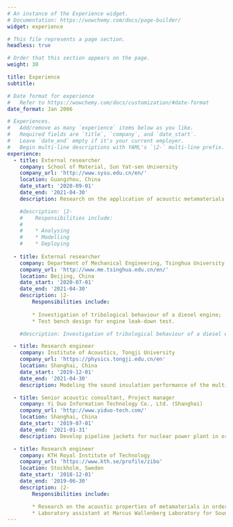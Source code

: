 ```yaml
---
# An instance of the Experience widget.
# Documentation: https://wowchemy.com/docs/page-builder/
widget: experience

# This file represents a page section.
headless: true

# Order that this section appears on the page.
weight: 30

title: Experience
subtitle:

# Date format for experience
#   Refer to https://wowchemy.com/docs/customization/#date-format
date_format: Jan 2006

# Experiences.
#   Add/remove as many `experience` items below as you like.
#   Required fields are `title`, `company`, and `date_start`.
#   Leave `date_end` empty if it's your current employer.
#   Begin multi-line descriptions with YAML's `|2-` multi-line prefix.
experience:
  - title: External researcher
    company: School of Material, Sun Yat-sen University
    company_url: 'http://www.sysu.edu.cn/en/'
    location: Guangzhou, China
    date_start: '2020-09-01'
    date_end: '2021-04-30'
    description: Research on the application of acoustic metamaterials.

    #description: |2-
    #    Responsibilities include:
    #    
    #    * Analysing
    #    * Modelling
    #    * Deploying
        
  - title: External researcher
    company: Department of Mechanical Engineering, Tsinghua University
    company_url: 'http://www.me.tsinghua.edu.cn/en/'
    location: Beijing, China
    date_start: '2020-07-01'
    date_end: '2021-04-30'
    description: |2-
        Responsibilities include:
        
        * Investigation of tribological behaviour of a diesel engine;
        * Test bench design for engine leak-down test.

    #description: Investigation of tribological behaviour of a diesel engine and engine sealing project.

  - title: Research engineer
    company: Institute of Acoustics, Tongji University
    company_url: 'https://physics.tongji.edu.cn/en'
    location: Shanghai, China
    date_start: '2019-12-01'
    date_end: '2021-04-30'
    description: Modeling the sound insulation performance of the multilayer systems.

  - title: Senior acoustic consultant, Project manager
    company: Yi Duo Information Technology Co., Ltd. (Shanghai)
    company_url: 'http://www.yiduo-tech.com/'
    location: Shanghai, China
    date_start: '2019-07-01'
    date_end: '2021-01-31'
    description: Develop pipeline jackets for nuclear power plant in order to achieve integrated function of thermal insulation and noise reduction as a part of the National Major Project Research of China.

  - title: Research engineer
    company: KTH Royal Institute of Technology
    company_url: 'https://www.kth.se/profile/zibo'
    location: Stockholm, Sweden
    date_start: '2018-12-01'
    date_end: '2019-06-30'
    description: |2-
        Responsibilities include:

        * Research on the acoustic properties of metamaterials in order to develop the associated applications for sound insulation engineering; 
        * Laboratory assistant at Marcus Wallenberg Laboratory for Sound and Vibration Research(MWL).
---
```

